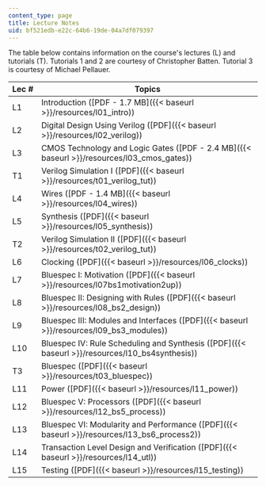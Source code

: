 ```yaml
---
content_type: page
title: Lecture Notes
uid: bf521edb-e22c-64b6-19de-04a7df079397
---
```


The table below contains information on the course's lectures (L) and tutorials (T). Tutorials 1 and 2 are courtesy of Christopher Batten. Tutorial 3 is courtesy of Michael Pellauer.

| Lec # | Topics |
| --- | --- |
| L1 | Introduction ([PDF - 1.7 MB]({{< baseurl >}}/resources/l01_intro)) |
| L2 | Digital Design Using Verilog ([PDF]({{< baseurl >}}/resources/l02_verilog)) |
| L3 | CMOS Technology and Logic Gates ([PDF - 2.4 MB]({{< baseurl >}}/resources/l03_cmos_gates)) |
| T1 | Verilog Simulation I ([PDF]({{< baseurl >}}/resources/t01_verilog_tut)) |
| L4 | Wires ([PDF - 1.4 MB]({{< baseurl >}}/resources/l04_wires)) |
| L5 | Synthesis ([PDF]({{< baseurl >}}/resources/l05_synthesis)) |
| T2 | Verilog Simulation II ([PDF]({{< baseurl >}}/resources/t02_verilog_tut)) |
| L6 | Clocking ([PDF]({{< baseurl >}}/resources/l06_clocks)) |
| L7 | Bluespec I: Motivation ([PDF]({{< baseurl >}}/resources/l07bs1motivation2up)) |
| L8 | Bluespec II: Designing with Rules ([PDF]({{< baseurl >}}/resources/l08_bs2_design)) |
| L9 | Bluespec III: Modules and Interfaces ([PDF]({{< baseurl >}}/resources/l09_bs3_modules)) |
| L10 | Bluespec IV: Rule Scheduling and Synthesis ([PDF]({{< baseurl >}}/resources/l10_bs4synthesis)) |
| T3 | Bluespec ([PDF]({{< baseurl >}}/resources/t03_bluespec)) |
| L11 | Power ([PDF]({{< baseurl >}}/resources/l11_power)) |
| L12 | Bluespec V: Processors ([PDF]({{< baseurl >}}/resources/l12_bs5_process)) |
| L13 | Bluespec VI: Modularity and Performance ([PDF]({{< baseurl >}}/resources/l13_bs6_process2)) |
| L14 | Transaction Level Design and Verification ([PDF]({{< baseurl >}}/resources/l14_utl)) |
| L15 | Testing ([PDF]({{< baseurl >}}/resources/l15_testing))